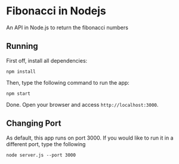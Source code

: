 # Fibonacci in Nodejs

An API in Node.js to return the fibonacci numbers

## Running

First off, install all dependencies:

```shell
npm install
```

Then, type the following command to run the app:

```shell
npm start
```

Done. Open your browser and access `http://localhost:3000`.

## Changing Port

As default, this app runs on port 3000. If you would like to run it in a different port, type the following

```shell
node server.js --port 3000
```
